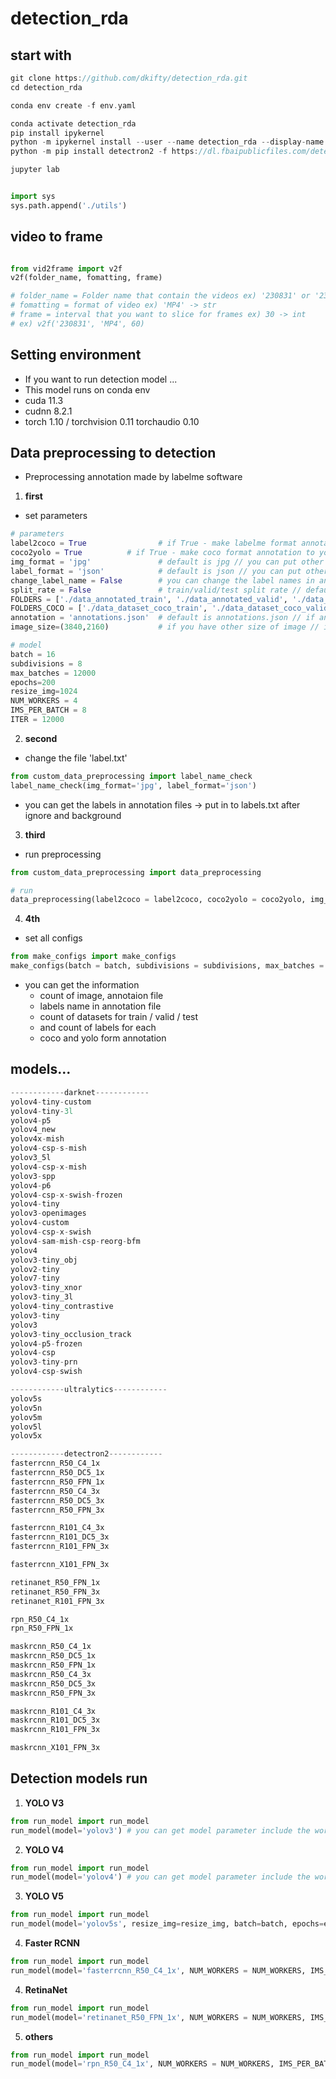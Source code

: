 # detection_rda
## start with

```c
git clone https://github.com/dkifty/detection_rda.git
cd detection_rda

conda env create -f env.yaml

conda activate detection_rda
pip install ipykernel
python -m ipykernel install --user --name detection_rda --display-name detection_rda
python -m pip install detectron2 -f https://dl.fbaipublicfiles.com/detectron2/wheels/cu113/torch1.10/index.html

jupyter lab
```
 
```python

import sys
sys.path.append('./utils')

```

## video to frame

```python

from vid2frame import v2f
v2f(folder_name, fomatting, frame)

# folder_name = Folder name that contain the videos ex) '230831' or '230831/1' -> str
# fomatting = format of video ex) 'MP4' -> str
# frame = interval that you want to slice for frames ex) 30 -> int
# ex) v2f('230831', 'MP4', 60)
```

## Setting environment
- If you want to run detection model ... 
- This model runs on conda env
- cuda 11.3
- cudnn 8.2.1
- torch 1.10 / torchvision 0.11  torchaudio 0.10

## Data preprocessing to detection
- Preprocessing annotation made by labelme software

1. __first__
- set parameters
```python
# parameters
label2coco = True                # if True - make labelme format annotation to coco format annotation // if False show information of train/valid/test images, annotations for each classes already made
coco2yolo = True          # if True - make coco format annotation to yolo format annotation and make yolo config files // if False just check the config files
img_format = 'jpg'               # default is jpg // you can put other format of image files -> string type
label_format = 'json'            # default is json // you can put other format of annotation files -> string type
change_label_name = False        # you can change the label names in annotation files // format(a,b,c,d is str type) : change_label_name = {a:b, c:d}
split_rate = False               # train/valid/test split rate // default is 0 - 0.9*0.8 / 0.9*0.8 - 0.9 / 0.9 - 1 // format(int type in list) : split_rate = [0.7, 0.2, 0.1]
FOLDERS = ['./data_annotated_train', './data_annotated_valid', './data_annotated_test']                # you can change the name of train/valid/test folder name // but dont do that.... please...
FOLDERS_COCO = ['./data_dataset_coco_train', './data_dataset_coco_valid', './data_dataset_coco_test']  # you can change the name of coco form train/valid/test folder name // but dont do that.... please...
annotation = 'annotations.json'  # default is annotations.json // if annotatino file have other name // annotation = annotations.json (string type)
image_size=(3840,2160)           # if you have other size of image // image_size = (3840, 2160) (default / tuple(int, int))

# model
batch = 16
subdivisions = 8
max_batches = 12000
epochs=200
resize_img=1024
NUM_WORKERS = 4
IMS_PER_BATCH = 8
ITER = 12000
```

2. __second__
- change the file 'label.txt'
```python
from custom_data_preprocessing import label_name_check
label_name_check(img_format='jpg', label_format='json')
```
- you can get the labels in annotation files -> put in to labels.txt after ignore and background

3. __third__
- run preprocessing

```python
from custom_data_preprocessing import data_preprocessing

# run
data_preprocessing(label2coco = label2coco, coco2yolo = coco2yolo, img_format=img_format, label_format=label_format, change_label_name=change_label_name, split_rate=split_rate, FOLDERS = FOLDERS, FOLDERS_COCO = FOLDERS_COCO, annotation = annotation, image_size=image_size)
```

4. __4th__
- set all configs

```python
from make_configs import make_configs
make_configs(batch = batch, subdivisions = subdivisions, max_batches = max_batches)
```

- you can get the information
  - count of image, annotaion file
  - labels name in annotation file
  - count of datasets for train / valid / test
  - and count of labels for each
  - coco and yolo form annotation
 
## models...

```python
------------darknet------------
yolov4-tiny-custom
yolov4-tiny-3l
yolov4-p5
yolov4_new
yolov4x-mish
yolov4-csp-s-mish
yolov3_5l
yolov4-csp-x-mish
yolov3-spp
yolov4-p6
yolov4-csp-x-swish-frozen
yolov4-tiny
yolov3-openimages
yolov4-custom
yolov4-csp-x-swish
yolov4-sam-mish-csp-reorg-bfm
yolov4
yolov3-tiny_obj
yolov2-tiny
yolov7-tiny
yolov3-tiny_xnor
yolov3-tiny_3l
yolov4-tiny_contrastive
yolov3-tiny
yolov3
yolov3-tiny_occlusion_track
yolov4-p5-frozen
yolov4-csp
yolov3-tiny-prn
yolov4-csp-swish

------------ultralytics------------
yolov5s
yolov5n
yolov5m
yolov5l
yolov5x

------------detectron2------------
fasterrcnn_R50_C4_1x
fasterrcnn_R50_DC5_1x
fasterrcnn_R50_FPN_1x
fasterrcnn_R50_C4_3x
fasterrcnn_R50_DC5_3x
fasterrcnn_R50_FPN_3x

fasterrcnn_R101_C4_3x
fasterrcnn_R101_DC5_3x
fasterrcnn_R101_FPN_3x

fasterrcnn_X101_FPN_3x

retinanet_R50_FPN_1x
retinanet_R50_FPN_3x
retinanet_R101_FPN_3x

rpn_R50_C4_1x
rpn_R50_FPN_1x

maskrcnn_R50_C4_1x
maskrcnn_R50_DC5_1x
maskrcnn_R50_FPN_1x
maskrcnn_R50_C4_3x
maskrcnn_R50_DC5_3x
maskrcnn_R50_FPN_3x

maskrcnn_R101_C4_3x
maskrcnn_R101_DC5_3x
maskrcnn_R101_FPN_3x

maskrcnn_X101_FPN_3x
```

## Detection models run
1. __YOLO V3__
```python
from run_model import run_model
run_model(model='yolov3') # you can get model parameter include the word 'yolov3'
```

2. __YOLO V4__
```python
from run_model import run_model
run_model(model='yolov4') # you can get model parameter include the word 'yolov4'
```

3. __YOLO V5__
```python
from run_model import run_model
run_model(model='yolov5s', resize_img=resize_img, batch=batch, epochs=epochs) # you can get model parameter 'yolov5s', 'yolov5n', 'yolov5m', 'yolov5l', 'yolov5x'
```

4. __Faster RCNN__
```python
from run_model import run_model
run_model(model='fasterrcnn_R50_C4_1x', NUM_WORKERS = NUM_WORKERS, IMS_PER_BATCH = IMS_PER_BATCH, ITER = ITER) # you can get model parameter 'fasterrcnn_R50_C4_1x', 'fasterrcnn_R50_DC5_1x', 'fasterrcnn_R50_FPN_1x', 'fasterrcnn_R50_C4_3x', 'fasterrcnn_R50_FPN_3x', 'fasterrcnn_R101_C4_3x', 'fasterrcnn_R50_DC5_3x', 'fasterrcnn_R101_DC5_3x', 'fasterrcnn_R101_FPN_3x', 'fasterrcnn_X101_FPN_3x'
```

4. __RetinaNet__
```python
from run_model import run_model
run_model(model='retinanet_R50_FPN_1x', NUM_WORKERS = NUM_WORKERS, IMS_PER_BATCH = IMS_PER_BATCH, ITER = ITER) # you can get model parameter 'retinanet_R50_FPN_1x', 'retinanet_R50_FPN_3x', 'retinanet_R101_FPN_3x'
```

5. __others__
```python
from run_model import run_model
run_model(model='rpn_R50_C4_1x', NUM_WORKERS = NUM_WORKERS, IMS_PER_BATCH = IMS_PER_BATCH, ITER = ITER) # you can get model parameter 'rpn_R50_C4_1x', 'rpn_R50_FPN_1x'
```
